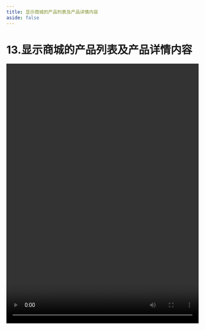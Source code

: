 ```yaml
---
title: 显示商城的产品列表及产品详情内容
aside: false
---
```


# 13.显示商城的产品列表及产品详情内容

<video autoplay src="http://qn.chinavanes.com/nodejs/module-12/13.显示商城的产品列表及产品详情内容.mp4" controls controlsList="nodownload" width="100%" height="680"/>


